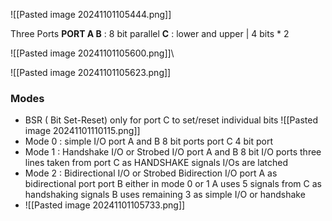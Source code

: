 ![[Pasted image 20241101105444.png]]

Three Ports
**PORT A B** : 8 bit parallel
**C** : lower and upper | 4 bits * 2

![[Pasted image 20241101105600.png]]\

![[Pasted image 20241101105623.png]]

### Modes
- BSR ( Bit Set-Reset)
	  only for port C to set/reset individual bits
	  ![[Pasted image 20241101110115.png]]
- Mode 0 : simple I/O
	  port A and B 8 bit ports
	  port C 4 bit port
- Mode 1 : Handshake I/O or Strobed I/O
	  port A and B 8 bit I/O ports
	  three lines taken from port C as HANDSHAKE signals
	  I/Os are latched
- Mode 2 : Bidirectional I/O or Strobed Bidirection I/O
	  port A as bidirectional port
	  port B either in mode 0 or 1
	  A uses 5 signals from C as handshaking signals
	  B uses remaining 3 as simple I/O or handshake
- ![[Pasted image 20241101105733.png]]




